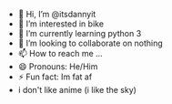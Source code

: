 - 👋 Hi, I’m @itsdannyit
- 👀 I’m interested in bike
- 🌱 I’m currently learning python 3
- 💞️ I’m looking to collaborate on nothing
- 📫 How to reach me ...
- 😄 Pronouns: He/Him
- ⚡ Fun fact: Im fat af
- i don't like anime (i like the sky)

<!---
itsdannyit/itsdannyit is a ✨ special ✨ repository because its `README.md` (this file) appears on your GitHub profile.
You can click the Preview link to take a look at your changes.
--->
